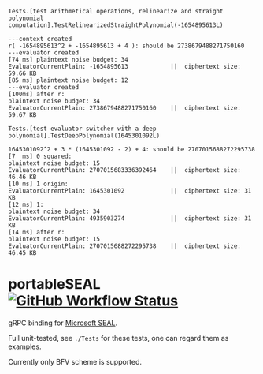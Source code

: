 ```
Tests.[test arithmetical operations, relinearize and straight polynomial computation].TestRelinearizedStraightPolynomial(-1654895613L)

---context created
r( -1654895613^2 + -1654895613 + 4 ): should be 2738679488271750160
---evaluator created
[74 ms] plaintext noise budget: 34
EvaluatorCurrentPlain: -1654895613            ||  ciphertext size: 59.66 KB
[85 ms] plaintext noise budget: 12
---evaluator created
[100ms] after r:
plaintext noise budget: 34
EvaluatorCurrentPlain: 2738679488271750160    ||  ciphertext size: 59.67 KB
```

```
Tests.[test evaluator switcher with a deep polynomial].TestDeepPolynomial(1645301092L)

1645301092^2 + 3 * (1645301092 - 2) + 4: should be 2707015688272295738
[7  ms] 0 squared:
plaintext noise budget: 15
EvaluatorCurrentPlain: 2707015683336392464    ||  ciphertext size: 46.46 KB
[10 ms] 1 origin:
EvaluatorCurrentPlain: 1645301092             ||  ciphertext size: 31 KB
[12 ms] 1:
plaintext noise budget: 34
EvaluatorCurrentPlain: 4935903274             ||  ciphertext size: 31 KB
[14 ms] after r:
plaintext noise budget: 15
EvaluatorCurrentPlain: 2707015688272295738    ||  ciphertext size: 46.45 KB
```

# portableSEAL [![GitHub Workflow Status](https://img.shields.io/github/workflow/status/Ray-Eldath/portableSEAL/Server%20-%20.NET%20Core?style=flat-square)](https://github.com/Ray-Eldath/portableSEAL/actions?query=workflow%3A%22Server+-+.NET+Core%22)

gRPC binding for [Microsoft SEAL](https://github.com/microsoft/SEAL).

Full unit-tested, see `./Tests` for these tests, one can regard them as examples.

Currently only BFV scheme is supported.
